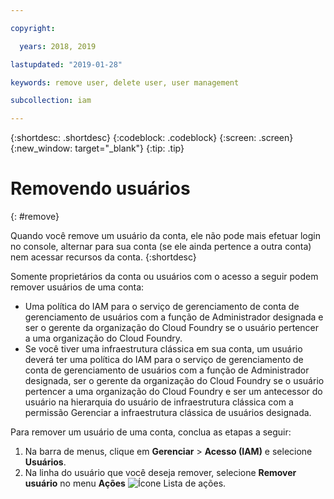 ```yaml
---

copyright:

  years: 2018, 2019

lastupdated: "2019-01-28"

keywords: remove user, delete user, user management

subcollection: iam

---
```


{:shortdesc: .shortdesc}
{:codeblock: .codeblock}
{:screen: .screen}
{:new_window: target="_blank"}
{:tip: .tip}

# Removendo usuários
{: #remove}

Quando você remove um usuário da conta, ele não pode mais efetuar login no console, alternar para sua conta (se ele ainda pertence a outra conta) nem acessar recursos da conta.
{:shortdesc}

Somente proprietários da conta ou usuários com o acesso a seguir podem remover usuários de uma conta:

* Uma política do IAM para o serviço de gerenciamento de conta de gerenciamento de usuários com a função de Administrador designada e ser o gerente da organização do Cloud Foundry se o usuário pertencer a uma organização do Cloud Foundry.
* Se você tiver uma infraestrutura clássica em sua conta, um usuário deverá ter uma política do IAM para o serviço de gerenciamento de conta de gerenciamento de usuários com a função de Administrador designada, ser o gerente da organização do Cloud Foundry se o usuário pertencer a uma organização do Cloud Foundry e ser um antecessor do usuário na hierarquia do usuário de infraestrutura clássica com a permissão Gerenciar a infraestrutura clássica de usuários designada.

Para remover um usuário de uma conta, conclua as etapas a seguir:

1. Na barra de menus, clique em **Gerenciar** &gt; **Acesso (IAM)** e selecione **Usuários**.
2. Na linha do usuário que você deseja remover, selecione **Remover usuário** no menu **Ações** ![Ícone Lista de ações](../icons/action-menu-icon.svg).
